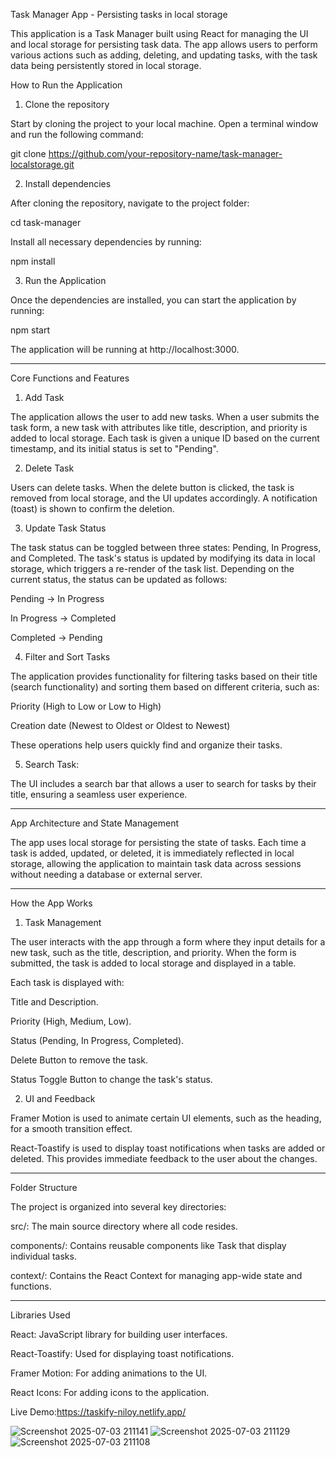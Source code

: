 

Task Manager App - Persisting tasks in local storage

This application is a Task Manager built using React for managing the UI and local storage for persisting task data. The app allows users to perform various actions such as adding, deleting, and updating tasks, with the task data being persistently stored in local storage.

How to Run the Application

1. Clone the repository



Start by cloning the project to your local machine. Open a terminal window and run the following command:

git clone https://github.com/your-repository-name/task-manager-localstorage.git

2. Install dependencies



After cloning the repository, navigate to the project folder:

cd task-manager

Install all necessary dependencies by running:

npm install

3. Run the Application



Once the dependencies are installed, you can start the application by running:

npm start

The application will be running at http://localhost:3000.


---

Core Functions and Features

1. Add Task



The application allows the user to add new tasks. When a user submits the task form, a new task with attributes like title, description, and priority is added to local storage. Each task is given a unique ID based on the current timestamp, and its initial status is set to "Pending".

2. Delete Task



Users can delete tasks. When the delete button is clicked, the task is removed from local storage, and the UI updates accordingly. A notification (toast) is shown to confirm the deletion.

3. Update Task Status



The task status can be toggled between three states: Pending, In Progress, and Completed. The task's status is updated by modifying its data in local storage, which triggers a re-render of the task list. Depending on the current status, the status can be updated as follows:

Pending → In Progress

In Progress → Completed

Completed → Pending


4. Filter and Sort Tasks



The application provides functionality for filtering tasks based on their title (search functionality) and sorting them based on different criteria, such as:

Priority (High to Low or Low to High)

Creation date (Newest to Oldest or Oldest to Newest)


These operations help users quickly find and organize their tasks.

5. Search Task:



The UI includes a search bar that allows a user to search for tasks by their title, ensuring a seamless user experience.


---

App Architecture and State Management

The app uses local storage for persisting the state of tasks. Each time a task is added, updated, or deleted, it is immediately reflected in local storage, allowing the application to maintain task data across sessions without needing a database or external server.


---

How the App Works

1. Task Management



The user interacts with the app through a form where they input details for a new task, such as the title, description, and priority. When the form is submitted, the task is added to local storage and displayed in a table.

Each task is displayed with:

Title and Description.

Priority (High, Medium, Low).

Status (Pending, In Progress, Completed).

Delete Button to remove the task.

Status Toggle Button to change the task's status.


2. UI and Feedback



Framer Motion is used to animate certain UI elements, such as the heading, for a smooth transition effect.

React-Toastify is used to display toast notifications when tasks are added or deleted. This provides immediate feedback to the user about the changes.



---

Folder Structure

The project is organized into several key directories:

src/: The main source directory where all code resides.

components/: Contains reusable components like Task that display individual tasks.

context/: Contains the React Context for managing app-wide state and functions.



---

Libraries Used

React: JavaScript library for building user interfaces.

React-Toastify: Used for displaying toast notifications.

Framer Motion: For adding animations to the UI.

React Icons: For adding icons to the application.

Live Demo:https://taskify-niloy.netlify.app/

![Screenshot 2025-07-03 211141](https://github.com/user-attachments/assets/5330d25f-2c11-45de-80f1-dcf1096b612e)
![Screenshot 2025-07-03 211129](https://github.com/user-attachments/assets/e0e2d972-6149-4e43-bf28-b86bbcb7fa39)
![Screenshot 2025-07-03 211108](https://github.com/user-attachments/assets/09d3d0ae-6747-4616-843d-4b6cdfa9502f)
